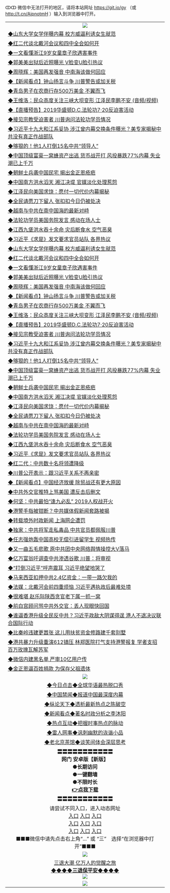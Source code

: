 ↀↀ 微信中无法打开的地区，请将本站网址 https://git.io/gy （或 http://t.cn/AipnotmH ）输入到浏览器中打开。 

<table>
  <tr>
    <td align=center><img src="https://github.com/gyhhx/image-upload/blob/master/ogate-c.JPG" /></td>
  </tr>
<tr>
<td align=left>
<a href="https://z7e5m3p3.stackpathcdn.com/oo.aspx?name=c1052684&key=iulvfagzrxnrcwra&from=gy">◆山东大学女学伴曝内幕 校方威逼利诱女生就范</a><br/></td>
  </tr>
  <tr>
<td align=left>
<a href="https://xvery.li/oo.aspx?name=c1052629&key=lvvdiyawanfwimxk&from=gy">◆红二代谈北戴河会议和四中全会如何开</a><br/></td>
 </tr>
  <tr>
<td align=left>
<a href="https://xvery.li/oo.aspx?name=c1052646&key=lvvdiyawanfwimxk&from=gy">◆一文看懂浙江9岁女童章子欣遇害事件</a><br/></td>
 </tr>
   <tr>
<td align=left>
<a href="https://xvery.li/oo.aspx?name=c1052719&key=lvvdiyawanfwimxk&from=gy">◆郭美美出狱后近照曝光 V脸变U脸引热议</a><br/></td>
   </tr> 
  <tr>
<td align=left>
<a href="https://xvery.li/oo.aspx?name=c1052720&key=lvvdiyawanfwimxk&from=gy">◆周晓辉：美国再发强音 中南海该做何回应</a><br/></td>
  </tr> 
 <tr>
<td align=left>
<a href="https://xvery.li/oo.aspx?name=c1052658&key=lvvdiyawanfwimxk&from=gy">◆【新闻看点】钟山扬言斗争 川普警告或加关税</a><br/>
</td>
   </tr>
 <tr>
<td align=left>
<a href="https://xvery.li/oo.aspx?name=c1052645&key=lvvdiyawanfwimxk&from=gy">◆青岛男子在农商行存500万美金 不翼而飞</a><br/></td>
  </tr>
  <tr>
<td align=left>
<a href="https://xvery.li/oo.aspx?name=c1052611&key=lvvdiyawanfwimxk&from=gy">◆王维洛：民众高度关注三峡大坝变形 江泽民李鹏不安 (音频/视频)</a><br/></td>
 </tr>
   <tr>
<td align=left>
<a href="https://xvery.li/oo.aspx?name=https://www.ntdtv.com/gb/2019/07/15/a102622907.html&key=lvvdiyawanfwimxk&from=gy">◆【直播预告】2019华盛顿D.C.法轮功7·20反迫害活动</a><br/>
</td>
   </tr>
 <tr>
<td align=left>
<a href="https://xvery.li/oo.aspx?name=c1052709&key=lvvdiyawanfwimxk&from=gy">◆接见宗教受迫害者 川普询问法轮功学员情况</a><br/></td>
  </tr>
  <tr>
<td align=left>
<a href="https://xvery.li/oo.aspx?name=c1052613&key=lvvdiyawanfwimxk&from=gy">◆习近平十九大和江系妥协 涉江曾内幕交换条件曝光？美专家揭秘中共没有真正作战部队</a><br/></td>
 </tr>
  <tr>
<td align=left>
<a href="https://xvery.li/oo.aspx?name=c1052576&key=lvvdiyawanfwimxk&from=gy">◆够狠的！他1人打倒15名中共“领导人”</a><br/></td>
 </tr>
   <tr>
<td align=left>
<a href="https://xvery.li/oo.aspx?name=c1052591&key=lvvdiyawanfwimxk&from=gy">◆中国顶级富豪一窝蜂资产出逃 货币战开打 风投暴跌77%内幕 失业潮已上千万</a><br/></td>
   </tr> 
  <tr>
<td align=left>
<a href="https://xvery.li/oo.aspx?name=c1052592&key=lvvdiyawanfwimxk&from=gy">◆朝鲜士兵袭中国民宅 揭出金正恩疮疤</a><br/></td>
  </tr> 
 <tr>
<td align=left>
<a href="https://xvery.li/oo.aspx?name=c1052653&key=lvvdiyawanfwimxk&from=gy">◆中国南方洪水滔天 湘江决堤 官媒淡化处理惹怨</a><br/>
</td>
   </tr>
 <tr>
<td align=left>
<a href="https://xvery.li/oo.aspx?name=c1052541&key=lvvdiyawanfwimxk&from=gy">◆江泽民向美国求饶：愿付一切代价内幕揭秘</a><br/>
</td>
   </tr>
 <tr>
<td align=left>
<a href="https://xvery.li/oo.aspx?name=c1052586&key=lvvdiyawanfwimxk&from=gy">◆全民请愿刀下留人 张扣扣今日仍被处决</a><br/></td>
  </tr>
  <tr>
<td align=left>
<a href="https://xvery.li/oo.aspx?name=c1052699&key=lvvdiyawanfwimxk&from=gy">◆越南与中共在南中国海的最新对峙</a><br/></td>
 </tr>
   <tr>
<td align=left>
<a href="https://xvery.li/oo.aspx?name=c1052718&key=lvvdiyawanfwimxk&from=gy">◆法轮功学员美国务院发言 感动在场人士</a><br/>
</td>
   </tr>
 <tr>
<td align=left>
<a href="https://xvery.li/oo.aspx?name=c1052683&key=lvvdiyawanfwimxk&from=gy">◆江西九堡洪水吞十余命 灾后断食水 空气恶臭</a><br/>
</td>
</tr> 
<tr>
<td align=left>
<a href="https://xvery.li/oo.aspx?name=c1052728&key=lvvdiyawanfwimxk&from=gy">◆习近平《求是》发文要求官员站队 各界热议</a><br/>
</td>       
</tr> 
  <tr>
<td align=left>
<a href="https://xvery.li/oo.aspx?name=c1052684&key=lvvdiyawanfwimxk&from=gy">◆山东大学女学伴曝内幕 校方威逼利诱女生就范</a><br/></td>
  </tr>
  <tr>
<td align=left>
<a href="https://xvery.li/oo.aspx?name=c1052629&key=lvvdiyawanfwimxk&from=gy">◆红二代谈北戴河会议和四中全会如何开</a><br/></td>
 </tr>
  <tr>
<td align=left>
<a href="https://xvery.li/oo.aspx?name=c1052646&key=lvvdiyawanfwimxk&from=gy">◆一文看懂浙江9岁女童章子欣遇害事件</a><br/></td>
 </tr>
   <tr>
<td align=left>
<a href="https://xvery.li/oo.aspx?name=c1052719&key=lvvdiyawanfwimxk&from=gy">◆郭美美出狱后近照曝光 V脸变U脸引热议</a><br/></td>
   </tr> 
  <tr>
<td align=left>
<a href="https://xvery.li/oo.aspx?name=c1052720&key=lvvdiyawanfwimxk&from=gy">◆周晓辉：美国再发强音 中南海该做何回应</a><br/></td>
  </tr> 
 <tr>
<td align=left>
<a href="https://xvery.li/oo.aspx?name=c1052658&key=lvvdiyawanfwimxk&from=gy">◆【新闻看点】钟山扬言斗争 川普警告或加关税</a><br/>
</td>
   </tr>
 <tr>
<td align=left>
<a href="https://xvery.li/oo.aspx?name=c1052645&key=lvvdiyawanfwimxk&from=gy">◆青岛男子在农商行存500万美金 不翼而飞</a><br/></td>
  </tr>
  <tr>
<td align=left>
<a href="https://xvery.li/oo.aspx?name=c1052611&key=lvvdiyawanfwimxk&from=gy">◆王维洛：民众高度关注三峡大坝变形 江泽民李鹏不安 (音频/视频)</a><br/></td>
 </tr>
   <tr>
<td align=left>
<a href="https://xvery.li/oo.aspx?name=https://www.ntdtv.com/gb/2019/07/15/a102622907.html&key=lvvdiyawanfwimxk&from=gy">◆【直播预告】2019华盛顿D.C.法轮功7·20反迫害活动</a><br/>
</td>
   </tr>
 <tr>
<td align=left>
<a href="https://xvery.li/oo.aspx?name=c1052709&key=lvvdiyawanfwimxk&from=gy">◆接见宗教受迫害者 川普询问法轮功学员情况</a><br/></td>
  </tr>
  <tr>
<td align=left>
<a href="https://xvery.li/oo.aspx?name=c1052613&key=lvvdiyawanfwimxk&from=gy">◆习近平十九大和江系妥协 涉江曾内幕交换条件曝光？美专家揭秘中共没有真正作战部队</a><br/></td>
 </tr>
  <tr>
<td align=left>
<a href="https://xvery.li/oo.aspx?name=c1052576&key=lvvdiyawanfwimxk&from=gy">◆够狠的！他1人打倒15名中共“领导人”</a><br/></td>
 </tr>
   <tr>
<td align=left>
<a href="https://xvery.li/oo.aspx?name=c1052591&key=lvvdiyawanfwimxk&from=gy">◆中国顶级富豪一窝蜂资产出逃 货币战开打 风投暴跌77%内幕 失业潮已上千万</a><br/></td>
   </tr> 
  <tr>
<td align=left>
<a href="https://xvery.li/oo.aspx?name=c1052592&key=lvvdiyawanfwimxk&from=gy">◆朝鲜士兵袭中国民宅 揭出金正恩疮疤</a><br/></td>
  </tr> 
 <tr>
<td align=left>
<a href="https://xvery.li/oo.aspx?name=c1052653&key=lvvdiyawanfwimxk&from=gy">◆中国南方洪水滔天 湘江决堤 官媒淡化处理惹怨</a><br/>
</td>
   </tr>
 <tr>
<td align=left>
<a href="https://xvery.li/oo.aspx?name=c1052541&key=lvvdiyawanfwimxk&from=gy">◆江泽民向美国求饶：愿付一切代价内幕揭秘</a><br/>
</td>
   </tr>
 <tr>
<td align=left>
<a href="https://xvery.li/oo.aspx?name=c1052586&key=lvvdiyawanfwimxk&from=gy">◆全民请愿刀下留人 张扣扣今日仍被处决</a><br/></td>
  </tr>
  <tr>
<td align=left>
<a href="https://xvery.li/oo.aspx?name=c1052699&key=lvvdiyawanfwimxk&from=gy">◆越南与中共在南中国海的最新对峙</a><br/></td>
 </tr>
   <tr>
<td align=left>
<a href="https://xvery.li/oo.aspx?name=c1052718&key=lvvdiyawanfwimxk&from=gy">◆法轮功学员美国务院发言 感动在场人士</a><br/>
</td>
   </tr>
 <tr>
<td align=left>
<a href="https://xvery.li/oo.aspx?name=c1052683&key=lvvdiyawanfwimxk&from=gy">◆江西九堡洪水吞十余命 灾后断食水 空气恶臭</a><br/>
</td>
</tr> 
<tr>
<td align=left>
<a href="https://xvery.li/oo.aspx?name=c1052728&key=lvvdiyawanfwimxk&from=gy">◆习近平《求是》发文要求官员站队 各界热议</a><br/>
</td>       
</tr> 
  <tr>
<td align=left>
<a href="https://xvery.li/oo.aspx?name=c1052387&key=lvvdiyawanfwimxk&from=gy">◆红二代：中共数十名将领遭降级</a><br/></td>
  </tr>
  <tr>
<td align=left>
<a href="https://xvery.li/oo.aspx?name=c1052324&key=lvvdiyawanfwimxk&from=gy">◆川普公开表示：跟习近平关系不再亲密</a><br/></td>
 </tr>
  <tr>
<td align=left>
<a href="https://xvery.li/oo.aspx?name=c1052341&key=lvvdiyawanfwimxk&from=gy">◆【新闻看点】中国经济放缓 除贸战还有更大原因</a><br/></td>
 </tr>
   <tr>
<td align=left>
<a href="https://xvery.li/oo.aspx?name=http://www.epochtimes.com/gb/19/7/16/n11387659.htm&key=lvvdiyawanfwimxk&from=gy">◆中共外交官推特上骂美国 遭反击后删文</a><br/></td>
   </tr> 
  <tr>
<td align=left>
<a href="https://xvery.li/oo.aspx?name=c1052498&key=lvvdiyawanfwimxk&from=gy">◆何坚：中共最怕“逢九必乱” 2019人权战开火</a><br/></td>
  </tr> 
 <tr>
<td align=left>
<a href="https://xvery.li/oo.aspx?name=c1052386&key=lvvdiyawanfwimxk&from=gy">◆港警手指被钳断？中共媒体假新闻套路被揭</a><br/>
</td>
   </tr>
 <tr>
<td align=left>
<a href="https://xvery.li/oo.aspx?name=c1052388&key=lvvdiyawanfwimxk&from=gy">◆转载境外时政新闻 上海网企遭罚</a><br/></td>
  </tr>
  <tr>
<td align=left>
<a href="https://xvery.li/oo.aspx?name=http://www.soundofhope.org/gb/2019/07/16/n3036767.html&key=lvvdiyawanfwimxk&from=gy">◆独家：中共将军走私毒品 中共官员都佩服川普</a><br/></td>
 </tr>
   <tr>
<td align=left>
<a href="https://xvery.li/oo.aspx?name=c1052178&key=lvvdiyawanfwimxk&from=gy">◆任志强炮轰中国高校无偿引进留学生 视频热传</a><br/>
</td>
   </tr>
 <tr>
<td align=left>
<a href="https://xvery.li/oo.aspx?name=c1051982&key=lvvdiyawanfwimxk&from=gy">◆又一曲五毛悲歌 原中共团中央网络舆情操控大V落马</a><br/></td>
  </tr>
  <tr>
<td align=left>
<a href="https://xvery.li/oo.aspx?name=c1052340&key=lvvdiyawanfwimxk&from=gy">◆亿万富翁吁调查中共渗透谷歌 川普：将审视</a><br/></td>
 </tr>
  <tr>
<td align=left>
<a href="https://xvery.li/oo.aspx?name=http://www.secretchina.com/news/gb/2019/07/14/900242.html&key=lvvdiyawanfwimxk&from=gy">◆“打倒习近平”呼声震耳 习近平绝望地哭了</a><br/></td>
 </tr>
   <tr>
<td align=left>
<a href="https://xvery.li/oo.aspx?name=https://www.ntdtv.com/gb/2019/07/16/a102623606.html&key=lvvdiyawanfwimxk&from=gy">◆马来西亚扣押中共2.4亿资金：一带一路欠我的</a><br/></td>
   </tr> 
  <tr>
<td align=left>
<a href="https://xvery.li/oo.aspx?name=c1052192&key=lvvdiyawanfwimxk&from=gy">◆法媒：北戴河会前四重烦恼 习近平遇执政后最难处境</a><br/></td>
  </tr> 
 <tr>
<td align=left>
<a href="https://xvery.li/oo.aspx?name=c1052301&key=lvvdiyawanfwimxk&from=gy">◆很难堪 赵乐际陕西贪官老下属一抓一窝</a><br/>
</td>
   </tr>
 <tr>
<td align=left>
<a href="https://xvery.li/oo.aspx?name=c1052276&key=lvvdiyawanfwimxk&from=gy">◆前白宫顾问骂中共外交官：丢人现眼快回国</a><br/>
</td>
   </tr>
 <tr>
<td align=left>
<a href="https://xvery.li/oo.aspx?name=c1052299&key=lvvdiyawanfwimxk&from=gy">◆谁逼香港升级全民反中共？习近平政敌大阴谋得逞 港人不退决议联合国际行动</a><br/></td>
  </tr>
  <tr>
<td align=left>
<a href="https://xvery.li/oo.aspx?name=c1052283&key=lvvdiyawanfwimxk&from=gy">◆比秦岭违建更嚣张 这儿用扶贫资金修路建千套别墅</a><br/></td>
 </tr>
   <tr>
<td align=left>
<a href="https://xvery.li/oo.aspx?name=c1052308&key=lvvdiyawanfwimxk&from=gy">◆港共暴力升级重演612镇压 林郑医院打气支持港警报复 学者支招百万玫瑰瓦解苏军</a><br/>
</td>
   </tr>
 <tr>
<td align=left>
<a href="https://xvery.li/oo.aspx?name=c1052403&key=lvvdiyawanfwimxk&from=gy">◆微信内建黑名单 严审10亿用户传</a><br/>
</td>
</tr> 
<tr>
<td align=left>
<a href="https://xvery.li/oo.aspx?name=c1052300&key=lvvdiyawanfwimxk&from=gy">◆金正恩逼百姓捐款 为保存父祖遗体</a><br/>
</td>       
</tr> 
  <tr>
    <td align=center><img src="https://github.com/gyhhx/image-upload/blob/master/title1.jpg" /></td>
  </tr>
   <tr>
   <td align=center> 
<a href="https://xvery.li/oo.aspx?name=c816850&key=lvvdiyawanfwimxk&from=gy&tag=9877">◆今日点击◆全球华语最热脱口秀</a><br/>
    </td>
  </tr>
  <tr>
  <td align=center>
<a href="https://xvery.li/oo.aspx?name=c816860&key=lvvdiyawanfwimxk&from=gy&tag=99733110">◆中国禁闻◆报道中国最深度内幕</a><br/>
   </tr>
  <tr>
     <td align=center>
<a href="https://xvery.li/oo.aspx?name=c816855&key=lvvdiyawanfwimxk&from=gy&tag=997110">◆纵论天下◆透析最新热点之陈破空</a><br/>
   </tr>
   <tr>
      <td align=center>
<a href="https://xvery.li/oo.aspx?name=c838308&key=lvvdiyawanfwimxk&from=gy&tag=9973110">◆新闻看点◆著名时政分析之李沐阳</a><br/>
   </tr>
   <tr>
     <td align=center>
<a href="https://xvery.li/oo.aspx?name=c816852&key=lvvdiyawanfwimxk&from=gy&tag=9733110">◆热点互动◆把握时事热点的脉动</a><br/>
   </tr>
   <tr>
      <td align=center>
<a href="https://xvery.li/oo.aspx?name=c816694&key=lvvdiyawanfwimxk&from=gy&tag=93310">◆雷人网事◆讽刺幽默的诙谐小品</a><br/>
   </tr>
   <tr>
    <td align=center>
<a href="https://xvery.li/oo.aspx?name=c816650&key=lvvdiyawanfwimxk&from=gy&tag=9973110">◆老北京茶馆◆谈笑间体会深层思考</a><br/>
   </tr>
  <tr>
    <td align=center>
 <b>〓〓〓〓〓〓〓〓〓〓〓<br/>网门 安卓版【新版】<br/> ●长期访问<br/> ●一键翻墙<br/>  ●不限时长<br/> 
 <a href="https://share.weiyun.com/5SF1Y29">👉<b>点我下载</a><br/>〓〓〓〓〓〓〓〓〓〓〓<br/>
    </td>
    </tr>
   <tr>
    <td align=center>请尝试不同入口，进入动态网址<br/>
      <a href="https://s3.us-east-2.amazonaws.com/ogateo/show.htm">入口</a>
      <a href="https://s3.ca-central-1.amazonaws.com/ogatec/show.htm">入口</a>
      <a href="https://s3.ap-southeast-2.amazonaws.com/ogatey/show.htm">入口</a><br/>
      <a href="https://s3.ap-northeast-2.amazonaws.com/ogates/show.htm">入口</a>
      <a href="https://s3.eu-central-1.amazonaws.com/ogatef/show.htm">入口</a>
      <a href="https://s3.ap-south-1.amazonaws.com/ogatem/show.htm">入口</a><br/>
      <a href="https://s3-us-west-1.amazonaws.com/ogaten/show.htm">入口</a>
      <a href="https://s3.eu-west-2.amazonaws.com/ogatel/show.htm">入口</a>
      <a href="https://s3.ap-northeast-1.amazonaws.com/ogatet/show.htm">入口</a><br/>
      ■■■微信中请先点击右上角“...” 或 “三”　选择“在浏览器中打开”■■■<b><br/>
    </td>
  </tr>
  <tr>
    <td align=center><img src="https://github.com/gyhhx/image-upload/blob/master/3.jpg" /> </td>
</tr>
  <tr>  
  <td align=center>
  <a href="http://ctbtfdoocixoa.global.ssl.fastly.net/oo.aspx?name=c894205&key=ofejcfaxcltk&from=gy&tag=9973110">三退大潮 亿万人的觉醒之旅</a><br/>
      <a href="http://ctbtfdoocixoa.global.ssl.fastly.net/oo.aspx?name=ogQuit.aspx&key=ofejcfaxcltk&from=gy"><b>◆◆◆◆三退保平安◆◆◆◆<br/></a>
      <img src="https://github.com/gyhhx/image-upload/blob/master/3t.jpg" /><br/>
      </td>
  </tr>
   <tr>
    <td align=center><img src="https://raw.githubusercontent.com/oGate2/Up/master/oGate_640.jpg"/></td>
  </tr>
</table>



